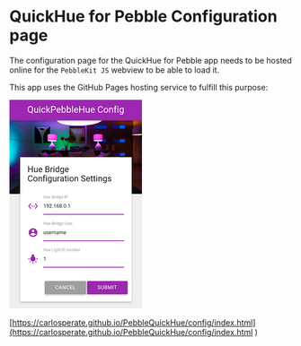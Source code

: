 # QuickHue for Pebble Configuration page
The configuration page for the QuickHue for Pebble app needs to be hosted online for the `PebbleKit JS` webview to be able to load it.

This app uses the GitHub Pages hosting service to fulfill this purpose:

![QuickHue for Pebble settings screenshot](https://raw.githubusercontent.com/carlosperate/PebbleQuickHue/master/screenshots/screenshot_config_1_small.png)

[https://carlosperate.github.io/PebbleQuickHue/config/index.html](https://carlosperate.github.io/PebbleQuickHue/config/index.html ) 

